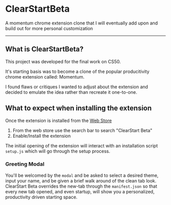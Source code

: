 # ClearStartBeta
A momentum chrome extension clone that I will eventually add upon and build out for more personal customization
___
## What is ClearStartBeta?


This project was developed for the final work on CS50.

It's starting basis was to become a clone of the popular producitivity chrome extension called: Momentum.

I found flaws or critiques I wanted to adjust about the extension and decided to emulate the idea rather than recreate it one-to-one.

## What to expect when installing the extension

Once the extension is installed from the [Web Store](https://chrome.google.com/webstore/category/extensions)

1. From the web store use the search bar to search "ClearStart Beta"
2. Enable/Install the extension

The initial opening of the extension will interact with an installation script `setup.js` which will go through the setup process.

### Greeting Modal
You'll be welcomed by the `modal` and be asked to select a desired theme, input your name, and be given a brief walk around of the clean tab look.
ClearStart Beta overrides the new-tab through the `manifest.json` so that every new tab opened, and even startup, will show you a personalized, productivity driven
starting space.
